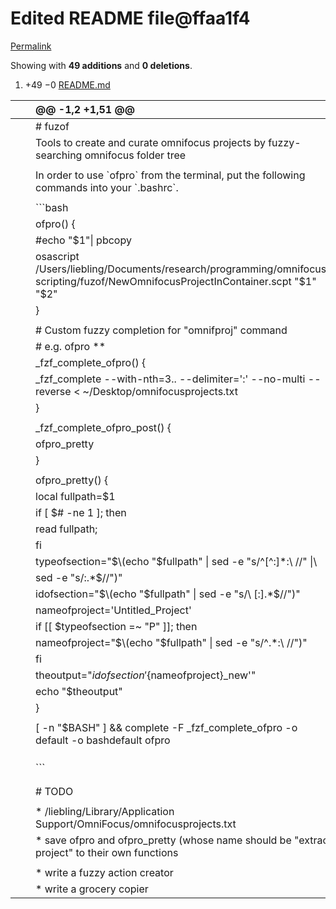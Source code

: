 # Edited README file@ffaa1f4

[Permalink](edited-readme-file-ffaa1f4.md)

 Showing with **49 additions** and **0 deletions**.

1.  +49 −0 [README.md](edited-readme-file-ffaa1f4.md#diff-b335630551682c19a781afebcf4d07bf978fb1f8ac04c6bf87428ed5106870f5)

|  |  | @@ -1,2 +1,51 @@ |
| :--- | :--- | :--- |
|  |  |  \# fuzof |
|  |  |  Tools to create and curate omnifocus projects by fuzzy-searching omnifocus folder tree |
|  |  |  |
|  |  |  In order to use \`ofpro\` from the terminal, put the following commands into your \`.bashrc\`. |
|  |  |  |
|  |  |  \`\`\`bash |
|  |  |  ofpro\(\) { |
|  |  |  \#echo "$1"\| pbcopy |
|  |  |  osascript /Users/liebling/Documents/research/programming/omnifocus-scripting/fuzof/NewOmnifocusProjectInContainer.scpt "$1" "$2" |
|  |  |  } |
|  |  |  |
|  |  |  \# Custom fuzzy completion for "omnifproj" command |
|  |  |  \# e.g. ofpro \*\* |
|  |  |  \_fzf\_complete\_ofpro\(\) { |
|  |  |  \_fzf\_complete --with-nth=3.. --delimiter=':' --no-multi --reverse &lt; ~/Desktop/omnifocusprojects.txt |
|  |  |  } |
|  |  |  |
|  |  |  \_fzf\_complete\_ofpro\_post\(\) { |
|  |  |  ofpro\_pretty |
|  |  |  } |
|  |  |  |
|  |  |  ofpro\_pretty\(\) { |
|  |  |  local fullpath=$1 |
|  |  |  if \[ $\# -ne 1 \]; then |
|  |  |  read fullpath; |
|  |  |  fi |
|  |  |  typeofsection="$\(echo "$fullpath" \| sed -e "s/^\[^:\]\*\:\ //" \|\ |
|  |  |  sed -e "s/:.\*$//"\)" |
|  |  |  idofsection="$\(echo "$fullpath" \| sed -e "s/\ \[:\].\*$//"\)" |
|  |  |  nameofproject='Untitled\_Project' |
|  |  |  if \[\[ $typeofsection =~ "P" \]\]; then |
|  |  |  nameofproject="$\(echo "$fullpath" \| sed -e "s/^.\*:\ //"\)" |
|  |  |  fi |
|  |  |  theoutput="$idofsection '${nameofproject}\_new'" |
|  |  |  echo "$theoutput" |
|  |  |  } |
|  |  |  |
|  |  |  \[ -n "$BASH" \] && complete -F \_fzf\_complete\_ofpro -o default -o bashdefault ofpro |
|  |  |  |
|  |  |  |
|  |  |  |
|  |  |  \`\`\` |
|  |  |  |
|  |  |  |
|  |  |  \# TODO |
|  |  |  |
|  |  |  \* /liebling/Library/Application Support/OmniFocus/omnifocusprojects.txt |
|  |  |  \* save ofpro and ofpro\_pretty \(whose name should be "extract project" to their own functions |
|  |  |  |
|  |  |  \* write a fuzzy action creator |
|  |  |  \* write a grocery copier |

